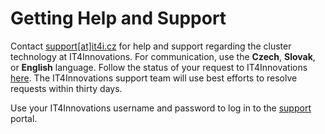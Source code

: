 # Getting Help and Support

Contact [support\[at\]it4i.cz][a] for help and support regarding the cluster technology at IT4Innovations.
For communication, use the **Czech**, **Slovak**, or **English** language.
Follow the status of your request to IT4Innovations [here][b].
The IT4Innovations support team will use best efforts to resolve requests within thirty days.

Use your IT4Innovations username and password to log in to the [support][b] portal.

[a]: mailto:support@it4i.cz
[b]: http://support.it4i.cz/rt
